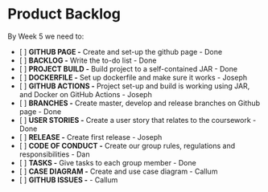 # Product Backlog
By Week 5 we need to:
- \[ \] **GITHUB PAGE -** Create and set-up the github page - Done
- \[ \] **BACKLOG -** Write the to-do list - Done
- \[ \] **PROJECT BUILD -** Build project to a self-contained JAR - Done
- \[ \] **DOCKERFILE -** Set up dockerfile and make sure it works - Joseph
- \[ \] **GITHUB ACTIONS -** Project set-up and build is working using JAR, and Docker on GitHub Actions - Joseph
- \[ \] **BRANCHES -** Create master, develop and release branches on Github page - Done
- \[ \] **USER STORIES -** Create a user story that relates to the coursework - Done
- \[ \] **RELEASE -** Create first release - Joseph
- \[ \] **CODE OF CONDUCT -** Create our group rules, regulations and responsibilities - Dan
- \[ \] **TASKS -** Give tasks to each group member - Done
- \[ \] **CASE DIAGRAM -** Create and use case diagram - Callum
- \[ \] **GITHUB ISSUES -** - Callum 

